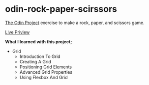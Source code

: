 # odin-rock-paper-scirssors

[The Odin Project](https://www.theodinproject.com/lessons/foundations-rock-paper-scissors) exercise to make a rock, paper, and scissors game.

[Live Priview](https://oguzhan-ulutas.github.io/odin-admin-dashboard/)

**What I learned with this project;**

- Grid
  - Introduction To Grid
  - Creating A Grid
  - Positioning Grid Elements
  - Advanced Grid Properties
  - Using Flexbox And Grid
